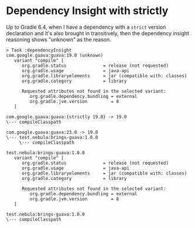 # Dependency Insight with strictly

Up to Gradle 6.4, when I have a dependency with a `strict` version declaration and it's also brought in transitively, then the dependency insight reasoning shows "unknown" as the reason.

```
> Task :dependencyInsight
com.google.guava:guava:19.0 (unknown)
   variant "compile" [
      org.gradle.status              = release (not requested)
      org.gradle.usage               = java-api
      org.gradle.libraryelements     = jar (compatible with: classes)
      org.gradle.category            = library

      Requested attributes not found in the selected variant:
         org.gradle.dependency.bundling = external
         org.gradle.jvm.version         = 8
   ]

com.google.guava:guava:{strictly 19.0} -> 19.0
\--- compileClasspath

com.google.guava:guava:23.0 -> 19.0
\--- test.nebula:brings-guava:1.0.0
     \--- compileClasspath

test.nebula:brings-guava:1.0.0
   variant "compile" [
      org.gradle.status              = release (not requested)
      org.gradle.usage               = java-api
      org.gradle.libraryelements     = jar (compatible with: classes)
      org.gradle.category            = library

      Requested attributes not found in the selected variant:
         org.gradle.dependency.bundling = external
         org.gradle.jvm.version         = 8
   ]

test.nebula:brings-guava:1.0.0
\--- compileClasspath
```
